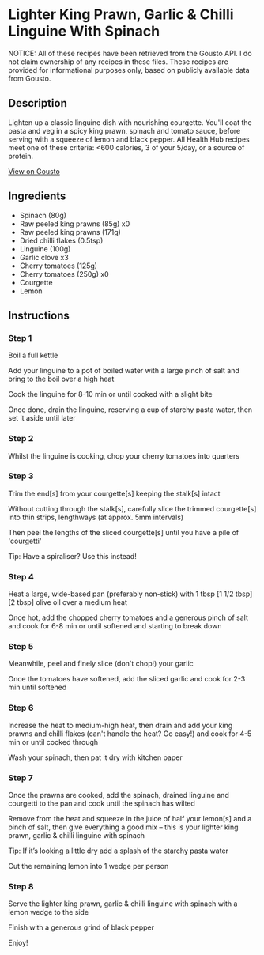 # Lighter King Prawn, Garlic & Chilli Linguine With Spinach

NOTICE: All of these recipes have been retrieved from the Gousto API. I do not claim ownership of any recipes in these files. These recipes are provided for informational purposes only, based on publicly available data from Gousto.

## Description

Lighten up a classic linguine dish with nourishing courgette. You'll coat the pasta and veg in a spicy king prawn, spinach and tomato sauce, before serving with a squeeze of lemon and black pepper. All Health Hub recipes meet one of these criteria: <600 calories, 3 of your 5/day, or a source of protein.

[View on Gousto](https://www.gousto.co.uk/recipes/cookbook/lighter-garlic-chilli-prawn-linguine)

## Ingredients

- Spinach (80g)
- Raw peeled king prawns (85g) x0
- Raw peeled king prawns (171g)
- Dried chilli flakes (0.5tsp)
- Linguine (100g)
- Garlic clove x3
- Cherry tomatoes (125g)
- Cherry tomatoes (250g) x0
- Courgette
- Lemon

## Instructions


### Step 1

Boil a full kettle

Add your linguine to a pot of boiled water with a large pinch of salt and bring to the boil over a high heat

Cook the linguine for 8-10 min or until cooked with a slight bite

Once done, drain the linguine, reserving a cup of starchy pasta water, then set it aside until later


### Step 2

Whilst the linguine is cooking, chop your cherry tomatoes into quarters


### Step 3

Trim the end[s] from your courgette[s] keeping the stalk[s] intact

Without cutting through the stalk[s], carefully slice the trimmed courgette[s] into thin strips, lengthways (at approx. 5mm intervals)

Then peel the lengths of the sliced courgette[s] until you have a pile of 'courgetti'

Tip: Have a spiraliser? Use this instead!


### Step 4

Heat a large, wide-based pan (preferably non-stick) with 1 tbsp<span class="text-purple"> [1 1/2 tbsp]</span><span class="text-danger"> [2 tbsp]</span> olive oil over a medium heat

Once hot, add the chopped cherry tomatoes and a generous pinch of salt and cook for 6-8 min or until softened and starting to break down


### Step 5

Meanwhile, peel and finely slice (don't chop!) your garlic

Once the tomatoes have softened, add the sliced garlic and cook for 2-3 min until softened


### Step 6

Increase the heat to medium-high heat, then drain and add your king prawns and chilli flakes (can't handle the heat? Go easy!) and cook for 4-5 min or until cooked through

Wash your spinach, then pat it dry with kitchen paper


### Step 7

Once the prawns are cooked, add the spinach, drained linguine and courgetti to the pan and cook until the spinach has wilted

Remove from the heat and squeeze in the juice of half your lemon[s] and a pinch of salt, then give everything a good mix – this is your lighter king prawn, garlic & chilli linguine with spinach

Tip: If it’s looking a little dry add a splash of the starchy pasta water

Cut the remaining lemon into 1 wedge per person

### Step 8

Serve the lighter king prawn, garlic & chilli linguine with spinach with a lemon wedge to the side

Finish with a generous grind of black pepper

Enjoy!

